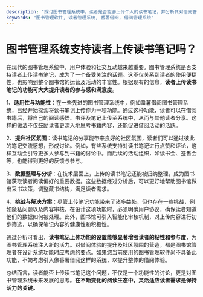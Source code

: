 ```yaml
---
description: "探讨图书管理系统中，读者是否能够上传个人的读书笔记，并分析其对借阅管理的影响。"
keywords: "图书管理软件, 读者管理系统, 番薯借阅, 借阅管理系统"
---
```

# 图书管理系统支持读者上传读书笔记吗？

在现代的图书管理系统中，用户体验和社交互动越来越重要。图书管理系统是否支持读者上传读书笔记，成为了一个备受关注的话题。这不仅关系到读者的使用便捷性，也影响到整个图书馆的运营及活动的丰富性。根据现有的信息，**读者上传读书笔记的功能可大大提升读者的参与感和满意度**。

1、**适用性与功能性**：在一些先进的图书管理系统中，例如番薯借阅图书管理系统，已经开始探索将读书笔记上传作为一项功能。通过这种功能，读者可以在借阅书籍后，将自己的阅读感悟、书评及笔记上传至系统中，从而与其他读者分享。这样的做法不仅鼓励读者更深入地思考书籍内容，还能促进借阅活动的活跃。

2、**提升社区氛围**：读书笔记的分享能带来良好的社区氛围，读者们可以通过彼此的笔记交流感想，形成讨论。例如，有些系统支持对读书笔记进行点赞和评论，这样互动会引导更多人参与到书籍的讨论中。而后续的活动组织，如读书会、签售会等，也能得到更好的反馈与参与。

3、**数据整理与分析**：在技术层面上，上传的读书笔记还能被归纳整理，成为图书馆获取读者阅读偏好的重要数据。这些数据经过分析后，可以更好地帮助图书馆做出采书决策，调整藏书结构，满足读者需求。

4、**挑战与解决方案**：尽管上传笔记功能带来了诸多益处，但也存在一些挑战，例如隐私问题以及内容审核。在设计这项功能时，必须明确用户协议，确保读者知道他们的数据如何被处理。此外，图书馆可引入智能化审核机制，对上传内容进行初步筛选，以确保笔记内容的健康性和积极性。

通过分析可看出，**读书笔记上传功能的设置能够显著增强读者的粘性和参与度**，为图书管理系统注入新的活力。对借阅体验的提升及社区氛围的营造，都是图书馆管理者在设计系统功能时应考虑的要点。如果您当前使用的图书管理软件尚不具备此功能，不妨考虑引入像番薯借阅这样的系统，以提升整体的借阅体验。

总结而言，读者能否上传读书笔记这个问题，不仅是一个功能性的讨论，更是对图书管理系统未来发展的思考。**在不断变化的阅读生态中，灵活适应读者需求是保持活力的关键。**
